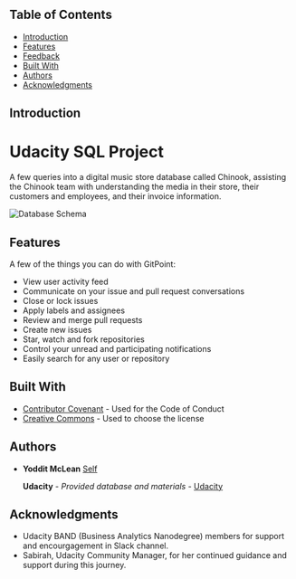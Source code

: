 ## Table of Contents

- [Introduction](#introduction)
- [Features](#features)
- [Feedback](#feedback)
- [Built With](#built-with)
- [Authors](#authors)
- [Acknowledgments](#acknowledgments)


## Introduction

# Udacity SQL Project

A few queries into a digital music store database called Chinook, assisting the Chinook team with understanding the media in their store, their customers and employees, and their invoice information.

![Database Schema](https://ibb.co/3zTRYTw)

## Features

A few of the things you can do with GitPoint:

* View user activity feed
* Communicate on your issue and pull request conversations
* Close or lock issues
* Apply labels and assignees
* Review and merge pull requests
* Create new issues
* Star, watch and fork repositories
* Control your unread and participating notifications
* Easily search for any user or repository


## Built With

  - [Contributor Covenant](https://www.contributor-covenant.org/) - Used
    for the Code of Conduct
  - [Creative Commons](https://creativecommons.org/) - Used to choose
    the license

## Authors

  - **Yoddit McLean** 
    [Self](https://github.com/yoddit)

     **Udacity** - *Provided database and materials* -
    [Udacity](https://udacity.com)


## Acknowledgments

  - Udacity BAND (Business Analytics Nanodegree) members for support and encourgagement in Slack channel.
  - Sabirah, Udacity Community Manager, for her continued guidance and support during this journey. 


